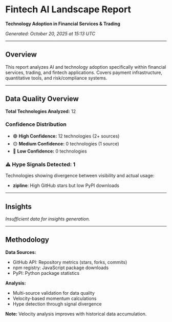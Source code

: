 # Fintech AI Landscape Report

**Technology Adoption in Financial Services & Trading**

*Generated: October 20, 2025 at 15:13 UTC*

---

## Overview

This report analyzes AI and technology adoption specifically within financial services, trading, and fintech applications. Covers payment infrastructure, quantitative tools, and risk/compliance systems.

---

## Data Quality Overview

**Total Technologies Analyzed:** 12

### Confidence Distribution
- 🟢 **High Confidence:** 12 technologies (2+ sources)
- 🟡 **Medium Confidence:** 0 technologies (1 source)
- 🔴 **Low Confidence:** 0 technologies

### ⚠️ Hype Signals Detected: 1

Technologies showing divergence between visibility and actual usage:

- **zipline**: High GitHub stars but low PyPI downloads

---

## Insights

*Insufficient data for insights generation.*


---

## Methodology

**Data Sources:**
- GitHub API: Repository metrics (stars, forks, commits)
- npm registry: JavaScript package downloads
- PyPI: Python package statistics

**Analysis:**
- Multi-source validation for data quality
- Velocity-based momentum calculations
- Hype detection through signal divergence

**Note:** Velocity analysis improves with historical data accumulation.
